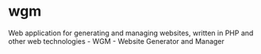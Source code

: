 # wgm
Web application for generating and managing websites, written in PHP and other web technologies - WGM - Website Generator and Manager
